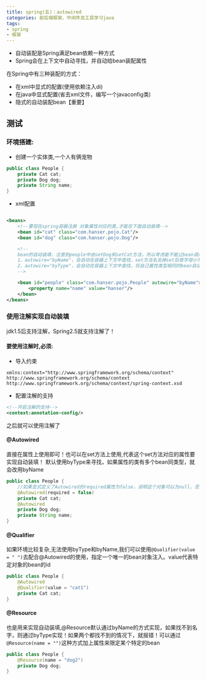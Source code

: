 ```yaml
---
title: spring(五)：autowired
categories: 前后端框架、中间件及工具学习java
tags:
- spring
- 框架 
---
```


- 自动装配是Spring满足bean依赖一种方式
- Spring会在上下文中自动寻找，并自动给bean装配属性
  

在Spring中有三种装配的方式：
- 在xml中显式的配置(使用依赖注入di)
- 在java中显式配置(省去xml文件，编写一个javaconfig类)
- 隐式的自动装配bean【重要】

## 测试

### 环境搭建:

- 创建一个实体类,一个人有俩宠物

```java
public class People {
    private Cat cat;
    private Dog dog;
    private String name;
}
```
- xml配置
```xml

<beans>
    <!--要现在spring容器注册 对象属性对应的类,才能在下面自动装填-->
    <bean id="cat" class="com.hanser.pojo.Cat"/>
    <bean id="dog" class="com.hanser.pojo.Dog"/>

    <!--
    bean的自动装填，注意到people中由setDog和setCat方法，所以考虑能不能让bean调用set方法利用dog和cat已有的bean自动对属性进行赋值
    1、autowire="byName"，会自动在容器上下文中查找，set方法名去掉set后首字母小写等于容器中已经创建的bean的id来自动set赋值,需要保证所有bean的id唯一
    2、autowire="byType"，会自动在容器上下文中查找，将自己属性类型相同的bean自动set装填，但使用时需保证需要装填的类型的class全局唯一
    -->

    <bean id="people" class="com.hanser.pojo.People" autowire="byName">
        <property name="name" value="hanser"/>
    </bean>
</beans>
```

### 使用注解实现自动装填

jdk1.5后支持注解，Spring2.5就支持注解了！

#### 要使用注解时,必须:

- 导入约束
``` 
xmlns:context="http://www.springframework.org/schema/context"
http://www.springframework.org/schema/context
http://www.springframework.org/schema/context/spring-context.xsd
```
- 配置注解的支持
```xml
<!--开启注解的支持-->
<context:annotation-config/>
```
之后就可以使用注解了

#### @Autowired

直接在属性上使用即可！也可以在set方法上使用,代表这个set方法对应的属性要实现自动装填！
默认使用byType来寻找，如果属性的类有多个bean同类型，就会改用byName

```java
public class People {
    //如果显式定义了Autowired的required属性为false，说明这个对象可以为null，否则不允许为空
    @Autowired(required = false)
    private Cat cat;
    @Autowired
    private Dog dog;
    private String name;
}
```
#### @Qualifier

如果环境比较复杂,无法使用byType和byName,我们可以使用`@Qualifier(value = " ")`去配合@Autowired的使用，指定一个唯一的bean对象注入。value代表特定对象的bean的id

```java
public class People {
    @Autowired
    @Qualifier(value = "cat1")
    private Cat cat;
}
```
#### @Resource

也是用来实现自动装填,@Resource默认通过byName的方式实现，如果找不到名字，则通过byType实现！如果两个都找不到的情况下，就报错！可以通过`@Resource(name = "")`这种方式加上属性来限定某个特定的bean

```java
public class People {
    @Resource(name = "dog2")
    private Dog dog;
}
```



